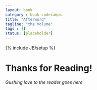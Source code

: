 ```yaml
---
layout: book
category : book-codecamps
title: "Afterword"
tagline: "the Volume"
tags : []
status: [placeholder]
---
```

{% include JB/setup %}

# Thanks for Reading!

*Gushing love to the reader goes here*

